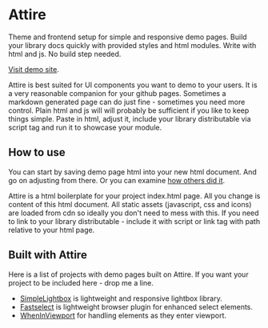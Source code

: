# Attire
Theme and frontend setup for simple and responsive demo pages. Build your library docs quickly with provided styles and html modules.
Write with html and js. No build step needed.

[Visit demo site](http://dbrekalo.github.io/attire/).

Attire is best suited for UI components you want to demo to your users. It is a very reasonable companion for your github pages.
Sometimes a markdown generated page can do just fine - sometimes you need more control.
Plain html and js will will probably be sufficient if you like to keep things simple.
Paste in html, adjust it, include your library distributable via script tag and run it to showcase your module.

## How to use
You can start by saving demo page html into your new html document. And go on adjusting from there.
Or you can examine [how others did it](#built-with-attire).

Attire is a html boilerplate for your project index.html page. All you change is content of this html document.
All static assets (javascript, css and icons) are loaded from cdn so ideally you don't need to mess with this. If you need to link to your
library distributable - include it with script or link tag with path relative to your html page.

## Built with Attire
Here is a list of projects with demo pages built on Attire. If you want your project to be included here - drop me a line.

* [SimpleLightbox](http://dbrekalo.github.io/simpleLightbox/) is lightweight and responsive lightbox library.
* [Fastselect](https://github.com/dbrekalo/fastselect) is lightweight browser plugin for enhanced select elements.
* [WhenInViewport](https://github.com/dbrekalo/whenInViewport) for handling elements as they enter viewport.